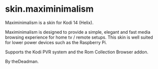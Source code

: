 skin.maximinimalism
===================

Maximinimalism is a skin for Kodi 14 (Helix).

Maximinimalism is designed to provide a simple, elegant and fast media browsing experience for home tv / remote setups. 
This skin is well suited for lower power devices such as the Raspberry Pi.

Supports the Kodi PVR system and the Rom Collection Browser addon.

By theDeadman.

  